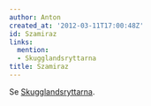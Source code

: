 ```yaml
---
author: Anton
created_at: '2012-03-11T17:00:48Z'
id: Szamiraz
links:
  mention:
  - Skugglandsryttarna
title: Szamiraz
---
```


Se [Skugglandsryttarna].

  [Skugglandsryttarna]: Skugglandsryttarna
